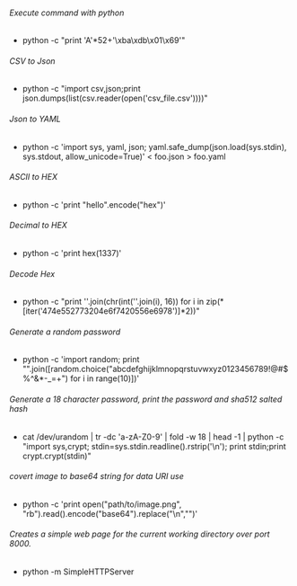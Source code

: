 ###### Execute command with python
* python -c "print 'A'*52+'\xba\xdb\x01\x69'"

###### CSV to Json
* python -c "import csv,json;print json.dumps(list(csv.reader(open('csv_file.csv'))))"
 
###### Json to YAML
* python -c 'import sys, yaml, json; yaml.safe_dump(json.load(sys.stdin), sys.stdout, allow_unicode=True)' < foo.json > foo.yaml

###### ASCII to HEX
* python -c 'print "hello".encode("hex")'

###### Decimal to HEX
* python -c 'print hex(1337)'

###### Decode Hex
* python -c "print ''.join(chr(int(''.join(i), 16)) for i in zip(*[iter('474e552773204e6f7420556e6978')]*2))"

###### Generate a random password
* python -c 'import random; print "".join([random.choice("abcdefghijklmnopqrstuvwxyz0123456789!@#$%^&*-_=+") for i in range(10)])'

###### Generate a 18 character password, print the password and sha512 salted hash
* cat /dev/urandom | tr -dc 'a-zA-Z0-9' | fold -w 18 | head -1 | python -c "import sys,crypt; stdin=sys.stdin.readline().rstrip('\n'); print stdin;print crypt.crypt(stdin)"

###### covert image to base64 string for data URI use
* python -c 'print open("path/to/image.png", "rb").read().encode("base64").replace("\n","")'

###### Creates a simple web page for the current working directory over port 8000.
* python -m SimpleHTTPServer 
